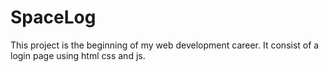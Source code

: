 # SpaceLog
This project is the beginning of my web development career. It consist of a login page using html css and js.
